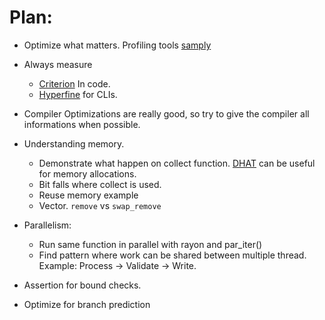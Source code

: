 # Plan:

* Optimize what matters. Profiling tools [samply](https://github.com/mstange/samply)

* Always measure
  - [Criterion](https://github.com/bheisler/criterion.rs) In code.
  - [Hyperfine](https://github.com/sharkdp/hyperfine) for CLIs.

* Compiler Optimizations are really good, so try to give the compiler all informations when possible.

* Understanding memory. 
  - Demonstrate what happen on collect function. [DHAT](https://docs.rs/dhat/latest/dhat/) can be useful for memory allocations.
  - Bit falls where collect is used.
  - Reuse memory example
  - Vector. `remove` vs `swap_remove`

* Parallelism:
  - Run same function in parallel with rayon and par_iter()
  - Find pattern where work can be shared between multiple thread. Example: Process -> Validate -> Write.

* Assertion for bound checks.

* Optimize for branch prediction
